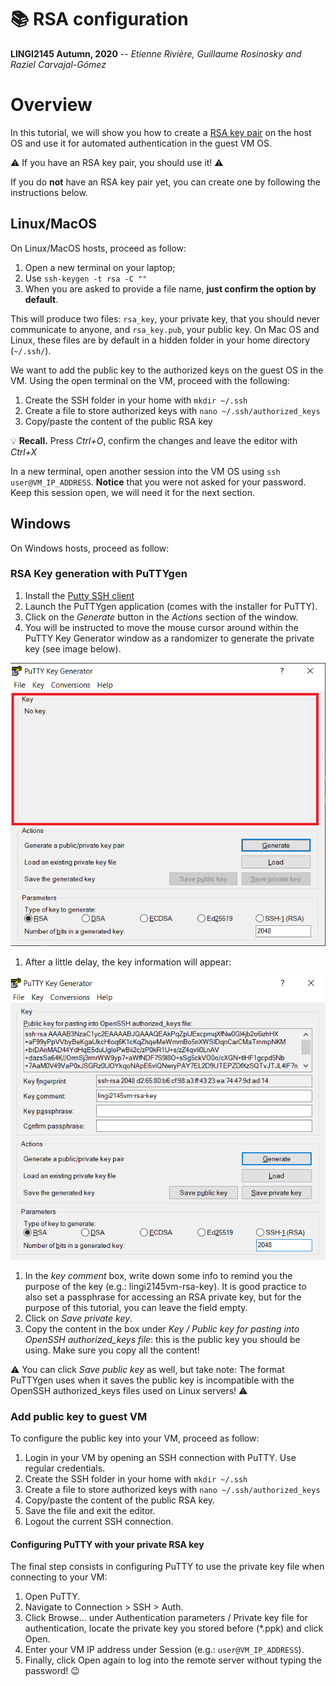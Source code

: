 
# :books: RSA configuration

**LINGI2145 Autumn, 2020** -- *Etienne Rivière, Guillaume Rosinosky and Raziel Carvajal-Gómez*

# Overview

In this tutorial, we will show you how to create a [RSA key pair](https://en.wikipedia.org/wiki/Public-key_cryptography) on the host OS and use it for automated authentication in the guest VM OS.

:warning: If you have an RSA key pair, you should use it! :warning:

If you do **not** have an RSA key pair yet, you can create one by following the instructions below.

## Linux/MacOS

On Linux/MacOS hosts, proceed as follow:

1. Open a new terminal on your laptop;
1. Use `ssh-keygen -t rsa -C ""`
1. When you are asked to provide a file name, **just confirm the option by default**.

This will produce two files: `rsa_key`, your private key, that you should never communicate to anyone, and `rsa_key.pub`, your public key.
On Mac OS and Linux, these files are by default in a hidden folder in your home directory (`~/.ssh/`).

We want to add the public key to the authorized keys on the guest OS in the VM.
Using the open terminal on the VM, proceed with the following:

1. Create the SSH folder in your home with `mkdir ~/.ssh`
1. Create a file to store authorized keys with `nano ~/.ssh/authorized_keys`
1. Copy/paste the content of the public RSA key

:bulb:
**Recall.** Press *Ctrl+O*, confirm the changes and leave the editor with *Ctrl+X*

In a new terminal, open another session into the VM OS using `ssh user@VM_IP_ADDRESS`. **Notice** that you were not asked for your password. Keep this session open, we will need it for the next section.

## Windows

On Windows hosts, proceed as follow:

### RSA Key generation with PuTTYgen

1. Install the [Putty SSH client](https://www.chiark.greenend.org.uk/~sgtatham/putty/latest.html)
1. Launch the PuTTYgen application (comes with the installer for PuTTY).
1. Click on the *Generate* button in the *Actions* section of the window.
1. You will be instructed to move the mouse cursor around within the PuTTY Key Generator window as a randomizer to generate the private key (see image below).

![puttygen](figs/puttygen-1.png)

1. After a little delay, the key information will appear:

![puttygen](figs/puttygen-2.png)

1. In the *key comment* box, write down some info to remind you the purpose of the key (e.g.: lingi2145vm-rsa-key). It is good practice to also set a passphrase for accessing an RSA private key, but for the purpose of this tutorial, you can leave the field empty.
1. Click on *Save private key*.
1. Copy the content in the box under *Key / Public key for pasting into OpenSSH authorized_keys file*: this is the public key you should be using. Make sure you copy all the content!

:warning: You can click *Save public key* as well, but take note: The format PuTTYgen uses when it saves the public key is incompatible with the OpenSSH authorized_keys files used on Linux servers! :warning:

### Add public key to guest VM

To configure the public key into your VM, proceed as follow:

1. Login in your VM by opening an SSH connection with PuTTY. Use regular credentials.
1. Create the SSH folder in your home with `mkdir ~/.ssh`
1. Create a file to store authorized keys with `nano ~/.ssh/authorized_keys`
1. Copy/paste the content of the public RSA key.
1. Save the file and exit the editor.
1. Logout the current SSH connection.

#### Configuring PuTTY with your private RSA key

The final step consists in configuring PuTTY to use the private key file when connecting to your VM:

1. Open PuTTY.
1. Navigate to Connection > SSH > Auth.
1. Click Browse... under Authentication parameters / Private key file for authentication, locate the private key you stored before (\*.ppk) and click Open.
1. Enter your VM IP address under Session (e.g.: `user@VM_IP_ADDRESS`).
1. Finally, click Open again to log into the remote server without typing the password! :wink:
